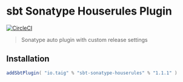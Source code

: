# sbt Sonatype Houserules Plugin

[![CircleCI](https://circleci.com/gh/Taig/sbt-sonatype/tree/master.svg?style=shield)](https://circleci.com/gh/Taig/sbt-sonatype/tree/master)

> Sonatype auto plugin with custom release settings

## Installation

```scala
addSbtPlugin( "io.taig" % "sbt-sonatype-houserules" % "1.1.1" )
```